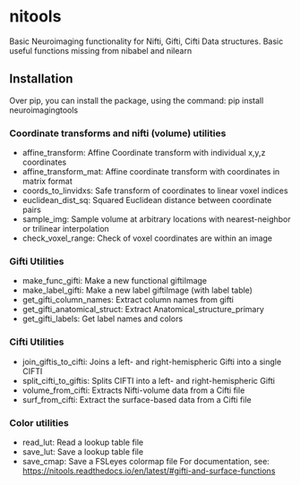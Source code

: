 # nitools
 Basic Neuroimaging functionality for Nifti, Gifti, Cifti
 Data structures. Basic useful functions missing from nibabel and nilearn

## Installation
Over pip, you can install the package, using the command:
pip install neuroimagingtools

### Coordinate transforms and nifti (volume) utilities
* affine_transform: Affine Coordinate transform with individual x,y,z coordinates
* affine_transform_mat: Affine coordinate transform with coordinates in matrix format
* coords_to_linvidxs: Safe transform of coordinates to linear voxel indices
* euclidean_dist_sq: Squared Euclidean distance between coordinate pairs
* sample_img: Sample volume at arbitrary locations with nearest-neighbor or trilinear interpolation
* check_voxel_range: Check of voxel coordinates are within an image

### Gifti Utilities
* make_func_gifti: Make a new functional giftiImage
* make_label_gifti: Make a new label giftiImage (with label table)
* get_gifti_column_names: Extract column names from gifti
* get_gifti_anatomical_struct: Extract Anatomical_structure_primary
* get_gifti_labels: Get label names and colors

### Cifti Utilities
* join_giftis_to_cifti: Joins a left- and right-hemispheric Gifti into a single CIFTI
* split_cifti_to_giftis: Splits CIFTI into a left- and right-hemispheric Gifti
* volume_from_cifti: Extracts Nifti-volume data from a Cifti file
* surf_from_cifti: Extract the surface-based data from a Cifti file

### Color utilities
* read_lut: Read a lookup table file
* save_lut: Save a lookup table file
* save_cmap: Save a FSLeyes colormap file
For documentation, see:
https://nitools.readthedocs.io/en/latest/#gifti-and-surface-functions
